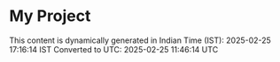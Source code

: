 # My Project

This content is dynamically generated in Indian Time (IST): 2025-02-25 17:16:14 IST
Converted to UTC: 2025-02-25 11:46:14 UTC
